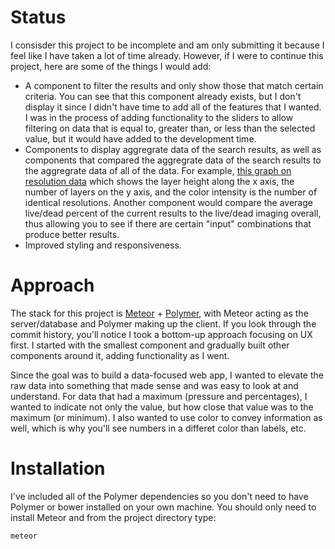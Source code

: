 # Status
I consisder this project to be incomplete and am only submitting it because I feel like I have taken a lot of time already.  However, if I 
were to continue this project, here are some of the things I would add:

* A component to filter the results and only show those that match certain criteria. You can see that this component already exists, but I 
  don't display it since I didn't have time to add all of the features that I wanted.  I was in the process of adding functionality to the sliders
  to allow filtering on data that is equal to, greater than, or less than the selected value, but it would have added to the development time.
* Components to display aggregrate data of the search results, as well as components that compared the aggregrate data of the search results to
  the aggregrate data of all of the data.  For example, [this graph on resolution data](https://jsfiddle.net/uv3zvhoL/) which shows the layer
  height along the x axis, the number of layers on the y axis, and the color intensity is the number of identical resolutions.  Another component
  would compare the average live/dead percent of the current results to the live/dead imaging overall, thus allowing you to see if there are certain
  "input" combinations that produce better results.
* Improved styling and responsiveness.


# Approach
The stack for this project is [Meteor](https://www.meteor.com/) + [Polymer](https://www.polymer-project.org/1.0/), with Meteor acting as the server/database and Polymer making up the client.
If you look through the commit history, you'll notice I took a bottom-up approach focusing on UX first.  I started with the smallest
component and gradually built other components around it, adding functionality as I went.

Since the goal was to build a data-focused web app, I wanted to elevate the raw data into something that made sense and was 
easy to look at and understand.  For data that had a maximum (pressure and percentages), I wanted to indicate not only the value, but
how close that value was to the maximum (or minimum).  I also wanted to use color to convey information as well, which is why you'll see numbers
in a differet color than labels, etc.

# Installation
I've included all of the Polymer dependencies so you don't need to have Polymer or bower installed on your own machine.  You should only need
to install Meteor and from the project directory type:
```
meteor
```
